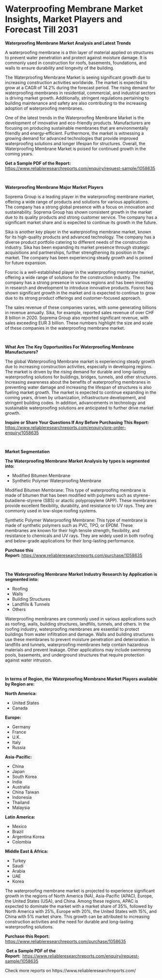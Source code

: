 <p><h1>Waterproofing Membrane Market Insights, Market Players and Forecast Till 2031</h1></p><p><strong>Waterproofing Membrane Market Analysis and Latest Trends</strong></p>
<p><p>A waterproofing membrane is a thin layer of material applied on structures to prevent water penetration and protect against moisture damage. It is commonly used in construction for roofs, basements, foundations, and walls to ensure durability and longevity of the building.</p><p>The Waterproofing Membrane Market is seeing significant growth due to increasing construction activities worldwide. The market is expected to grow at a CAGR of 14.2% during the forecast period. The rising demand for waterproofing membranes in residential, commercial, and industrial sectors is driving market growth. Additionally, stringent regulations pertaining to building maintenance and safety are also contributing to the increasing adoption of waterproofing membranes.</p><p>One of the latest trends in the Waterproofing Membrane Market is the development of innovative and eco-friendly products. Manufacturers are focusing on producing sustainable membranes that are environmentally friendly and energy-efficient. Furthermore, the market is witnessing a growing demand for advanced technologies that provide improved waterproofing solutions and longer lifespan for structures. Overall, the Waterproofing Membrane Market is poised for continued growth in the coming years.</p></p>
<p><strong>Get a Sample PDF of the Report:&nbsp;</strong> <a href="https://www.reliableresearchreports.com/enquiry/request-sample/1058635">https://www.reliableresearchreports.com/enquiry/request-sample/1058635</a></p>
<p>&nbsp;</p>
<p><strong>Waterproofing Membrane Major Market Players</strong></p>
<p><p>Soprema Group is a leading player in the waterproofing membrane market, offering a wide range of products and solutions for various applications. The company has a strong global presence with a focus on innovation and sustainability. Soprema Group has shown consistent growth in the market due to its quality products and strong customer service. The company has a significant market share and is expected to continue its growth in the future.</p><p>Sika is another key player in the waterproofing membrane market, known for its high-quality products and advanced technology. The company has a diverse product portfolio catering to different needs of the construction industry. Sika has been expanding its market presence through strategic acquisitions and partnerships, further strengthening its position in the market. The company has been experiencing steady growth and is poised for future expansion.</p><p>Fosroc is a well-established player in the waterproofing membrane market, offering a wide range of solutions for the construction industry. The company has a strong presence in various regions and has been investing in research and development to introduce innovative products. Fosroc has shown significant growth in the market and is expected to continue to grow due to its strong product offerings and customer-focused approach.</p><p>The sales revenue of these companies varies, with some generating billions in revenue annually. Sika, for example, reported sales revenue of over CHF 8 billion in 2020. Soprema Group also reported significant revenue, with sales exceeding EUR 3 billion. These numbers highlight the size and scale of these companies in the waterproofing membrane market.</p></p>
<p>&nbsp;</p>
<p><strong>What Are The Key Opportunities For Waterproofing Membrane Manufacturers?</strong></p>
<p><p>The global Waterproofing Membrane market is experiencing steady growth due to increasing construction activities, especially in developing regions. The market is driven by the rising demand for durable and long-lasting waterproofing solutions for buildings, bridges, tunnels, and other structures. Increasing awareness about the benefits of waterproofing membranes in preventing water damage and increasing the lifespan of structures is also fueling market growth. The market is expected to continue expanding in the coming years, driven by urbanization, infrastructure development, and stringent building codes. In addition, advancements in technology and sustainable waterproofing solutions are anticipated to further drive market growth.</p></p>
<p><strong>Inquire or Share Your Questions If Any Before Purchasing This Report:</strong> <a href="https://www.reliableresearchreports.com/enquiry/pre-order-enquiry/1058635">https://www.reliableresearchreports.com/enquiry/pre-order-enquiry/1058635</a></p>
<p>&nbsp;</p>
<p><strong>Market Segmentation</strong></p>
<p><strong>The Waterproofing Membrane Market Analysis by types is segmented into:</strong></p>
<p><ul><li>Modified Bitumen Membrane</li><li>Synthetic Polymer Waterproofing Membrane</li></ul></p>
<p><p>Modified Bitumen Membrane: This type of waterproofing membrane is made of bitumen that has been modified with polymers such as styrene-butadiene-styrene (SBS) or atactic polypropylene (APP). These membranes provide excellent flexibility, durability, and resistance to UV rays. They are commonly used in low-slope roofing systems.</p><p>Synthetic Polymer Waterproofing Membrane: This type of membrane is made of synthetic polymers such as PVC, TPO, or EPDM. These membranes are known for their high tensile strength, flexibility, and resistance to chemicals and UV rays. They are widely used in both roofing and below-grade applications for their long-lasting performance.</p></p>
<p><strong>Purchase this Report:&nbsp;</strong><a href="https://www.reliableresearchreports.com/purchase/1058635">https://www.reliableresearchreports.com/purchase/1058635</a></p>
<p>&nbsp;</p>
<p><strong>The Waterproofing Membrane Market Industry Research by Application is segmented into:</strong></p>
<p><ul><li>Roofing</li><li>Walls</li><li>Building Structures</li><li>Landfills & Tunnels</li><li>Others</li></ul></p>
<p><p>Waterproofing membranes are commonly used in various applications such as roofing, walls, building structures, landfills, tunnels, and others. In the roofing industry, waterproofing membranes are essential to protect buildings from water infiltration and damage. Walls and building structures use these membranes to prevent moisture penetration and deterioration. In landfills and tunnels, waterproofing membranes help contain hazardous materials and prevent leakage. Other applications may include swimming pools, basements, and underground structures that require protection against water intrusion.</p></p>
<p>&nbsp;</p>
<p><strong>In terms of Region, the Waterproofing Membrane Market Players available by Region are:</strong></p>
<p>
    <p> <strong> North America: </strong>
        <ul>
            <li>United States</li>
            <li>Canada</li>
        </ul>
        </p> 
    <p> <strong> Europe: </strong>
        <ul>
            <li>Germany</li>
            <li>France</li>
            <li>U.K.</li>
            <li>Italy</li>
            <li>Russia</li>
        </ul>
        </p> 
    <p> <strong> Asia-Pacific: </strong>
        <ul>
            <li>China</li>
            <li>Japan</li>
            <li>South Korea</li>
            <li>India</li>
            <li>Australia</li>
            <li>China Taiwan</li>
            <li>Indonesia</li>
            <li>Thailand</li>
            <li>Malaysia</li>
        </ul>
        </p> 
    <p> <strong> Latin America: </strong>
        <ul>
            <li>Mexico</li>
            <li>Brazil</li>
            <li>Argentina Korea</li>
            <li>Colombia</li>
        </ul>
        </p> 
    <p> <strong> Middle East & Africa: </strong>
        <ul>
            <li>Turkey</li>
            <li>Saudi</li>
            <li>Arabia</li>
            <li>UAE</li>
            <li>Korea</li>
        </ul>
    </p>
    </p>
<p><p>The waterproofing membrane market is projected to experience significant growth in the regions of North America (NA), Asia-Pacific (APAC), Europe, the United States (USA), and China. Among these regions, APAC is expected to dominate the market with a market share of 35%, followed by North America with 25%, Europe with 20%, the United States with 15%, and China with 5% market share. This growth can be attributed to increasing construction activities and the need for durable and long-lasting waterproofing solutions.</p></p>
<p><strong>Purchase this Report: </strong><a href="https://www.reliableresearchreports.com/purchase/1058635">https://www.reliableresearchreports.com/purchase/1058635</a></p>
<p>&nbsp;<strong>Get a Sample PDF of the Report:&nbsp;&nbsp;</strong><a href="https://www.reliableresearchreports.com/enquiry/request-sample/1058635">https://www.reliableresearchreports.com/enquiry/request-sample/1058635</a></p>
<p><strong></strong></p>
<p>Check more reports on https://www.reliableresearchreports.com/</p>